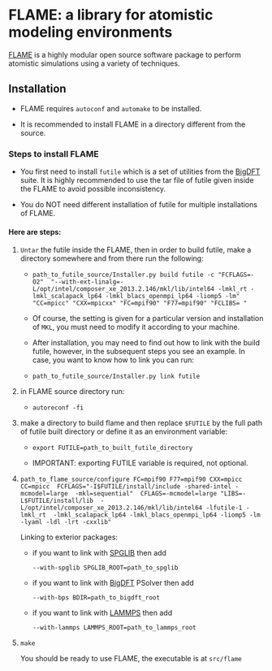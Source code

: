 <!--
<div align="center">
  <img src="https://www.iasbs.ac.ir/~aghasemi/images/logo.png"><br><br>
</div>
-->

[comment]: <> (-----------------)

# FLAME: a library for atomistic modeling environments

[FLAME](flame-code.org) is a highly modular open source software package to perform atomistic simulations using a variety of techniques.

## Installation

* FLAME requires `autoconf` and `automake` to be installed.

* It is recommended to install FLAME in a directory different from the source.

### Steps to install FLAME

* You first need to install `futile` which is
a set of utilities from the [BigDFT](http://bigdft.org) suite.
It is highly recommended to use the tar file of futile given inside the
FLAME to avoid possible inconsistency.

* You do NOT need different installation of futile
for multiple installations of FLAME.

#### Here are steps:

1. `Untar` the futile inside the FLAME, then in order to build futile,
make a directory somewhere and from there run the following:

   - `path_to_futile_source/Installer.py build futile -c "FCFLAGS=-O2" 
     "--with-ext-linalg=-L/opt/intel/composer_xe_2013.2.146/mkl/lib/intel64
     -lmkl_rt -lmkl_scalapack_lp64 -lmkl_blacs_openmpi_lp64 -liomp5 -lm"
     "CC=mpicc" "CXX=mpicxx" "FC=mpif90" "F77=mpif90" "FCLIBS= "`

   - Of course, the setting is given for a particular version and
installation of `MKL`, you must need to modify it according to your machine.

   - After installation, you may need to find out how to link with
the build futile, however, in the subsequent steps you see an
example. In case, you want to know how to link you can run:

   - `path_to_futile_source/Installer.py link futile`

2. in FLAME source directory run:

   - `autoreconf -fi`

3. make a directory to build flame and then replace `$FUTILE` by the
full path of futile built directory or define it as an environment variable:

   - `export FUTILE=path_to_built_futile_directory`

   - IMPORTANT: exporting FUTILE variable is required, not optional.

4. `path_to_flame_source/configure FC=mpif90 F77=mpif90 CXX=mpicc CC=mpicc 
FCFLAGS="-I$FUTILE/install/include -shared-intel -mcmodel=large  -mkl=sequential" 
CFLAGS=-mcmodel=large "LIBS=-L$FUTILE/install/lib 
-L/opt/intel/composer_xe_2013.2.146/mkl/lib/intel64 -lfutile-1 -lmkl_rt 
-lmkl_scalapack_lp64 -lmkl_blacs_openmpi_lp64 -liomp5 -lm -lyaml -ldl -lrt -cxxlib"`

   Linking to exterior packages:

   - if you want to link with [SPGLIB](https://atztogo.github.io/spglib/) then add

     `--with-spglib SPGLIB_ROOT=path_to_spglib`

   - if you want to link with [BigDFT](http://bigdft.org) PSolver then add

     `--with-bps BDIR=path_to_bigdft_root`

   - if you want to link with [LAMMPS](https://lammps.sandia.gov) then add

     `--with-lammps LAMMPS_ROOT=path_to_lammps_root`

4. `make`

   You should be ready to use FLAME, the executable is at `src/flame`
